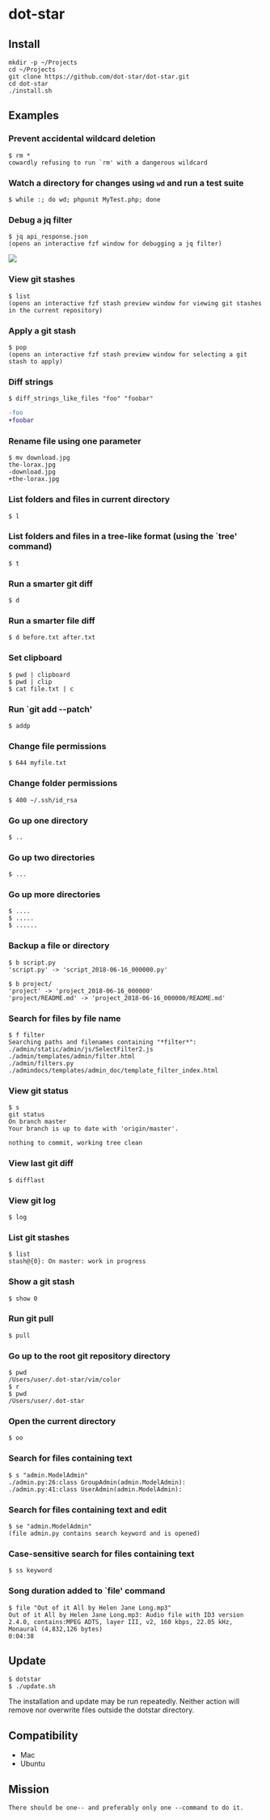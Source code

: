 # dot-star

## Install

    mkdir -p ~/Projects
    cd ~/Projects
    git clone https://github.com/dot-star/dot-star.git
    cd dot-star
    ./install.sh

## Examples

### Prevent accidental wildcard deletion

    $ rm *
    cowardly refusing to run `rm' with a dangerous wildcard

### Watch a directory for changes using `wd` and run a test suite

    $ while :; do wd; phpunit MyTest.php; done

### Debug a jq filter

    $ jq api_response.json
    (opens an interactive fzf window for debugging a jq filter)

![](screenshots/jq.png)

### View git stashes

    $ list
    (opens an interactive fzf stash preview window for viewing git stashes in the current repository)

### Apply a git stash

    $ pop
    (opens an interactive fzf stash preview window for selecting a git stash to apply)

### Diff strings

    $ diff_strings_like_files "foo" "foobar"
    
```diff
-foo
+foobar
```

### Rename file using one parameter

    $ mv download.jpg
    the-lorax.jpg
    -download.jpg
    +the-lorax.jpg

### List folders and files in current directory

    $ l

### List folders and files in a tree-like format (using the `tree' command)

    $ t

### Run a smarter git diff

    $ d

### Run a smarter file diff

    $ d before.txt after.txt

### Set clipboard

    $ pwd | clipboard
    $ pwd | clip
    $ cat file.txt | c

### Run `git add --patch'

    $ addp

### Change file permissions

    $ 644 myfile.txt

### Change folder permissions

    $ 400 ~/.ssh/id_rsa

### Go up one directory

    $ ..

### Go up two directories

    $ ...

### Go up more directories

    $ ....
    $ .....
    $ ......

### Backup a file or directory

    $ b script.py
    'script.py' -> 'script_2018-06-16_000000.py'

    $ b project/
    'project' -> 'project_2018-06-16_000000'
    'project/README.md' -> 'project_2018-06-16_000000/README.md'

### Search for files by file name

    $ f filter
    Searching paths and filenames containing "*filter*":
    ./admin/static/admin/js/SelectFilter2.js
    ./admin/templates/admin/filter.html
    ./admin/filters.py
    ./admindocs/templates/admin_doc/template_filter_index.html

### View git status

    $ s
    git status
    On branch master
    Your branch is up to date with 'origin/master'.

    nothing to commit, working tree clean

### View last git diff

    $ difflast

### View git log

    $ log

### List git stashes

    $ list
    stash@{0}: On master: work in progress

### Show a git stash

    $ show 0

### Run git pull

    $ pull

### Go up to the root git repository directory

    $ pwd
    /Users/user/.dot-star/vim/color
    $ r
    $ pwd
    /Users/user/.dot-star

### Open the current directory

    $ oo

### Search for files containing text

    $ s "admin.ModelAdmin"
    ./admin.py:26:class GroupAdmin(admin.ModelAdmin):
    ./admin.py:41:class UserAdmin(admin.ModelAdmin):

### Search for files containing text and edit

    $ se "admin.ModelAdmin"
    (file admin.py contains search keyword and is opened)

### Case-sensitive search for files containing text

    $ ss keyword

### Song duration added to `file' command

    $ file "Out of it All by Helen Jane Long.mp3"
    Out of it All by Helen Jane Long.mp3: Audio file with ID3 version 2.4.0, contains:MPEG ADTS, layer III, v2, 160 kbps, 22.05 kHz, Monaural (4,832,126 bytes)
    0:04:38

## Update

    $ dotstar
    $ ./update.sh

The installation and update may be run repeatedly. Neither action will remove nor overwrite files outside the dotstar directory.

## Compatibility
- Mac
- Ubuntu

## Mission

    There should be one-- and preferably only one --command to do it.
